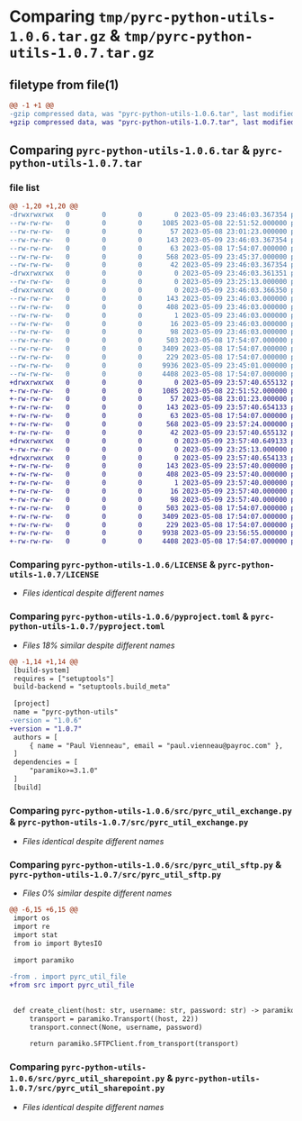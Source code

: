 # Comparing `tmp/pyrc-python-utils-1.0.6.tar.gz` & `tmp/pyrc-python-utils-1.0.7.tar.gz`

## filetype from file(1)

```diff
@@ -1 +1 @@
-gzip compressed data, was "pyrc-python-utils-1.0.6.tar", last modified: Tue May  9 23:46:03 2023, max compression
+gzip compressed data, was "pyrc-python-utils-1.0.7.tar", last modified: Tue May  9 23:57:40 2023, max compression
```

## Comparing `pyrc-python-utils-1.0.6.tar` & `pyrc-python-utils-1.0.7.tar`

### file list

```diff
@@ -1,20 +1,20 @@
-drwxrwxrwx   0        0        0        0 2023-05-09 23:46:03.367354 pyrc-python-utils-1.0.6/
--rw-rw-rw-   0        0        0     1085 2023-05-08 22:51:52.000000 pyrc-python-utils-1.0.6/LICENSE
--rw-rw-rw-   0        0        0       57 2023-05-08 23:01:23.000000 pyrc-python-utils-1.0.6/MANIFEST.in
--rw-rw-rw-   0        0        0      143 2023-05-09 23:46:03.367354 pyrc-python-utils-1.0.6/PKG-INFO
--rw-rw-rw-   0        0        0       63 2023-05-08 17:54:07.000000 pyrc-python-utils-1.0.6/README.md
--rw-rw-rw-   0        0        0      568 2023-05-09 23:45:37.000000 pyrc-python-utils-1.0.6/pyproject.toml
--rw-rw-rw-   0        0        0       42 2023-05-09 23:46:03.367354 pyrc-python-utils-1.0.6/setup.cfg
-drwxrwxrwx   0        0        0        0 2023-05-09 23:46:03.361351 pyrc-python-utils-1.0.6/src/
--rw-rw-rw-   0        0        0        0 2023-05-09 23:25:13.000000 pyrc-python-utils-1.0.6/src/__init__.py
-drwxrwxrwx   0        0        0        0 2023-05-09 23:46:03.366350 pyrc-python-utils-1.0.6/src/pyrc_python_utils.egg-info/
--rw-rw-rw-   0        0        0      143 2023-05-09 23:46:03.000000 pyrc-python-utils-1.0.6/src/pyrc_python_utils.egg-info/PKG-INFO
--rw-rw-rw-   0        0        0      408 2023-05-09 23:46:03.000000 pyrc-python-utils-1.0.6/src/pyrc_python_utils.egg-info/SOURCES.txt
--rw-rw-rw-   0        0        0        1 2023-05-09 23:46:03.000000 pyrc-python-utils-1.0.6/src/pyrc_python_utils.egg-info/dependency_links.txt
--rw-rw-rw-   0        0        0       16 2023-05-09 23:46:03.000000 pyrc-python-utils-1.0.6/src/pyrc_python_utils.egg-info/requires.txt
--rw-rw-rw-   0        0        0       98 2023-05-09 23:46:03.000000 pyrc-python-utils-1.0.6/src/pyrc_python_utils.egg-info/top_level.txt
--rw-rw-rw-   0        0        0      503 2023-05-08 17:54:07.000000 pyrc-python-utils-1.0.6/src/pyrc_util_datetime.py
--rw-rw-rw-   0        0        0     3409 2023-05-08 17:54:07.000000 pyrc-python-utils-1.0.6/src/pyrc_util_exchange.py
--rw-rw-rw-   0        0        0      229 2023-05-08 17:54:07.000000 pyrc-python-utils-1.0.6/src/pyrc_util_file.py
--rw-rw-rw-   0        0        0     9936 2023-05-09 23:45:01.000000 pyrc-python-utils-1.0.6/src/pyrc_util_sftp.py
--rw-rw-rw-   0        0        0     4408 2023-05-08 17:54:07.000000 pyrc-python-utils-1.0.6/src/pyrc_util_sharepoint.py
+drwxrwxrwx   0        0        0        0 2023-05-09 23:57:40.655132 pyrc-python-utils-1.0.7/
+-rw-rw-rw-   0        0        0     1085 2023-05-08 22:51:52.000000 pyrc-python-utils-1.0.7/LICENSE
+-rw-rw-rw-   0        0        0       57 2023-05-08 23:01:23.000000 pyrc-python-utils-1.0.7/MANIFEST.in
+-rw-rw-rw-   0        0        0      143 2023-05-09 23:57:40.654133 pyrc-python-utils-1.0.7/PKG-INFO
+-rw-rw-rw-   0        0        0       63 2023-05-08 17:54:07.000000 pyrc-python-utils-1.0.7/README.md
+-rw-rw-rw-   0        0        0      568 2023-05-09 23:57:24.000000 pyrc-python-utils-1.0.7/pyproject.toml
+-rw-rw-rw-   0        0        0       42 2023-05-09 23:57:40.655132 pyrc-python-utils-1.0.7/setup.cfg
+drwxrwxrwx   0        0        0        0 2023-05-09 23:57:40.649133 pyrc-python-utils-1.0.7/src/
+-rw-rw-rw-   0        0        0        0 2023-05-09 23:25:13.000000 pyrc-python-utils-1.0.7/src/__init__.py
+drwxrwxrwx   0        0        0        0 2023-05-09 23:57:40.654133 pyrc-python-utils-1.0.7/src/pyrc_python_utils.egg-info/
+-rw-rw-rw-   0        0        0      143 2023-05-09 23:57:40.000000 pyrc-python-utils-1.0.7/src/pyrc_python_utils.egg-info/PKG-INFO
+-rw-rw-rw-   0        0        0      408 2023-05-09 23:57:40.000000 pyrc-python-utils-1.0.7/src/pyrc_python_utils.egg-info/SOURCES.txt
+-rw-rw-rw-   0        0        0        1 2023-05-09 23:57:40.000000 pyrc-python-utils-1.0.7/src/pyrc_python_utils.egg-info/dependency_links.txt
+-rw-rw-rw-   0        0        0       16 2023-05-09 23:57:40.000000 pyrc-python-utils-1.0.7/src/pyrc_python_utils.egg-info/requires.txt
+-rw-rw-rw-   0        0        0       98 2023-05-09 23:57:40.000000 pyrc-python-utils-1.0.7/src/pyrc_python_utils.egg-info/top_level.txt
+-rw-rw-rw-   0        0        0      503 2023-05-08 17:54:07.000000 pyrc-python-utils-1.0.7/src/pyrc_util_datetime.py
+-rw-rw-rw-   0        0        0     3409 2023-05-08 17:54:07.000000 pyrc-python-utils-1.0.7/src/pyrc_util_exchange.py
+-rw-rw-rw-   0        0        0      229 2023-05-08 17:54:07.000000 pyrc-python-utils-1.0.7/src/pyrc_util_file.py
+-rw-rw-rw-   0        0        0     9938 2023-05-09 23:56:55.000000 pyrc-python-utils-1.0.7/src/pyrc_util_sftp.py
+-rw-rw-rw-   0        0        0     4408 2023-05-08 17:54:07.000000 pyrc-python-utils-1.0.7/src/pyrc_util_sharepoint.py
```

### Comparing `pyrc-python-utils-1.0.6/LICENSE` & `pyrc-python-utils-1.0.7/LICENSE`

 * *Files identical despite different names*

### Comparing `pyrc-python-utils-1.0.6/pyproject.toml` & `pyrc-python-utils-1.0.7/pyproject.toml`

 * *Files 18% similar despite different names*

```diff
@@ -1,14 +1,14 @@
 [build-system]
 requires = ["setuptools"]
 build-backend = "setuptools.build_meta"
 
 [project]
 name = "pyrc-python-utils"
-version = "1.0.6"
+version = "1.0.7"
 authors = [
     { name = "Paul Vienneau", email = "paul.vienneau@payroc.com" },
 ]
 dependencies = [
     "paramiko>=3.1.0"
 ]
 [build]
```

### Comparing `pyrc-python-utils-1.0.6/src/pyrc_util_exchange.py` & `pyrc-python-utils-1.0.7/src/pyrc_util_exchange.py`

 * *Files identical despite different names*

### Comparing `pyrc-python-utils-1.0.6/src/pyrc_util_sftp.py` & `pyrc-python-utils-1.0.7/src/pyrc_util_sftp.py`

 * *Files 0% similar despite different names*

```diff
@@ -6,15 +6,15 @@
 import os
 import re
 import stat
 from io import BytesIO
 
 import paramiko
 
-from . import pyrc_util_file
+from src import pyrc_util_file
 
 
 def create_client(host: str, username: str, password: str) -> paramiko.SFTPClient:
     transport = paramiko.Transport((host, 22))
     transport.connect(None, username, password)
 
     return paramiko.SFTPClient.from_transport(transport)
```

### Comparing `pyrc-python-utils-1.0.6/src/pyrc_util_sharepoint.py` & `pyrc-python-utils-1.0.7/src/pyrc_util_sharepoint.py`

 * *Files identical despite different names*

